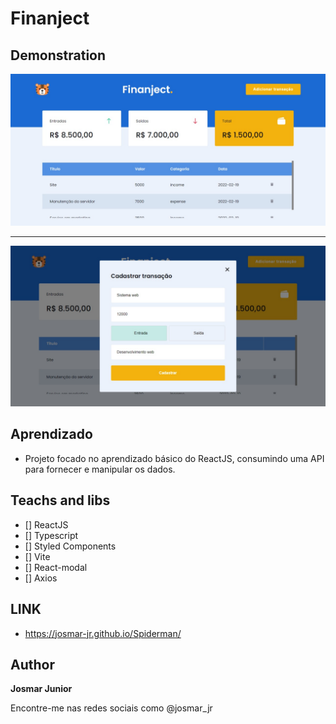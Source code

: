 # Finanject

## Demonstration

<img src="./src/assets/screen.jpeg">
<hr />
<img src="./src/assets/screen-with-modal.jpeg">

## Aprendizado

- Projeto focado no aprendizado básico do ReactJS, consumindo uma API para fornecer e manipular os dados.

## Teachs and libs

- [] ReactJS
- [] Typescript
- [] Styled Components
- [] Vite
- [] React-modal
- [] Axios

## LINK

- https://josmar-jr.github.io/Spiderman/

## Author

**Josmar Junior**

Encontre-me nas redes sociais como @josmar_jr
